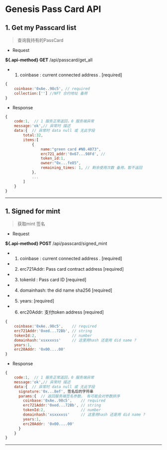 # Genesis Pass Card API

## 1. Get my Passcard list 

> 查询我持有的PassCard

- Request

**${.api-method} GET** /api/passcard/get_all

<!-- tabs:start -->

<!-- tab:API document -->
- 1. coinbase : current connected address . [required]

<!-- tab: JSON -->

```js
{
    coinbase:'0xAe..98c5', // required
    collection:[''] //NFT 合约地址 备用
}
```
<!-- tabs:end -->

- Response

```js
{
    code:1,  // 1 服务正常返回，0 服务端异常
    message:'ok',// 异常时 描述
    data:{  // 异常时 data null 或 无此字段
        total:32,
        items:[
            {
                name:"green card #NO.4073",
                erc721_addr:'0x67...98Fd', //
                token_id:1,
                owner:"0x...fe85",
                remaining_times: 1, // 剩余使用次数 备用，暂不返回
            },
            ...
        ]
    }
}
```

----

## 1. Signed for mint 

> 获取mint 签名

- Request

**${.api-method} POST** /api/passcard/signed_mint

<!-- tabs:start -->

<!-- tab:API document -->
- 1. coinbase : current connected address . [required]
- 2. erc721Addr: Pass card contract address [required]
- 3. tokenId : Pass card ID [required]
- 4. domainhash: the did name sha256 [required]
- 5. years: [required]
- 6. erc20Addr: 支付token address [required]
 
<!-- tab: JSON -->

```js
{
    coinbase:'0xAe..98c5',    // required
    erc721Addr:'0xed...72Bb', // string 
    tokenId:2,                // number
    domainhash:'xsxxxxss'     // 这里用hash 还是用 did name ?
    years:1,
    erc20Addr: '0x00....00'
}
```
<!-- tabs:end -->

- Response

```js
{
    code:1,  // 1 服务正常返回，0 服务端异常
    message:'ok',// 异常时 描述
    data:{  // 异常时 data null 或 无此字段
      signature:'0x...8ef', 签名后的字符串
      params:{  // 返回服务端签名参数， 有可能会对参数排序
        coinbase:'0xAe..98c5',    // required
        erc721Addr:'0xed...72Bb', // string 
        tokenId:2,                // number
        domainhash:'xsxxxxss'     // 这里用hash 还是用 did name ?
        years:1,
        erc20Addr: '0x00....00'
      }
    }
}
```

----
